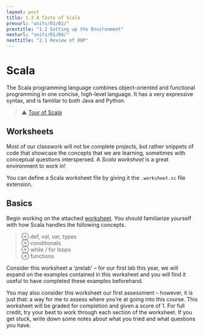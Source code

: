 ```yaml
---
layout: post
title: 1.3 A Taste of Scala
prevurl: "units/01/02/"
prevtitle: "1.2 Setting up the Environment"
nexturl: "units/01/04/"
nexttitle: "2.1 Review of OOP"
---
```

# Scala
The Scala programming language combines object-oriented and functional programming in one concise, high-level language. It has a very expressive syntax, and is familiar to both Java and Python.

> ▲ [Tour of Scala](https://docs.scala-lang.org/tour/tour-of-scala.html)

## Worksheets
Most of our classwork will not be complete projects, but rather snippets of code that showcase the concepts that we are learning, sometimes with conceptual questions interspersed. A *Scala worksheet* is a great environment to work in!

You can define a Scala worksheet file by giving it the `.worksheet.sc` file extension.

## Basics
Begin working on the attached [worksheet]({{site.baseurl}}/units/01/warmup.worksheet.sc). You should familiarize yourself with how Scala handles the following concepts.

> ⊕ def, val, var, types  
> ⊕ conditionals  
> ⊕ while / for loops  
> ⊕ functions

Consider this worksheet a 'prelab' – for our first lab this year, we will expand on the examples contained in this worksheet and you will find it useful to have completed these examples beforehand. 

You may also consider this worksheet our first assessment – however, it is just that: a way for me to assess where you're at going into this course. This worksheet will be graded for completion and given a score of 1. For full credit, try your best to work through each section of the worksheet. If you get stuck, write down some notes about what you tried and what questions you have. 

